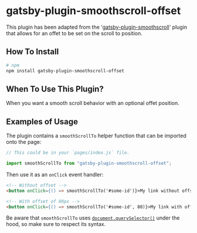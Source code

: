 # gatsby-plugin-smoothscroll-offset

This plugin has been adapted from the '[gatsby-plugin-smoothscroll](https://www.npmjs.com/package/gatsby-plugin-smoothscroll)' plugin that allows for an offet to be set on the scroll to position.

## How To Install

```bash
# npm
npm install gatsby-plugin-smoothscroll-offset
```

## When To Use This Plugin?

When you want a smooth scroll behavior with an optional offet position.

## Examples of Usage

The plugin contains a `smoothScrollTo` helper function that can be imported onto the page:

```js
// This could be in your `pages/index.js` file.

import smoothScrollTo from "gatsby-plugin-smoothscroll-offset";
```

Then use it as an `onClick` event handler:

```html
<!-- Without offset -->
<button onClick={() => smoothScrollTo('#some-id')}>My link without offset</button>

<!-- With offset of 80px -->
<button onClick={() => smoothScrollTo('#some-id', 80)}>My link with offset</button>
```

Be aware that `smoothScrollTo` uses [`document.querySelector()`](https://developer.mozilla.org/en-US/docs/Web/API/Document/querySelector) under the hood, so make sure to respect its syntax.